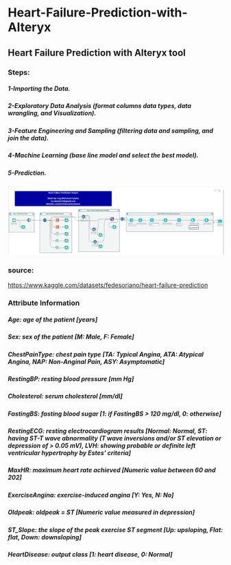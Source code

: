 # Heart-Failure-Prediction-with-Alteryx
## Heart Failure Prediction with Alteryx tool

### Steps:
  ##### 1-Importing the Data.
  ##### 2-Exploratory Data Analysis (format columns data types, data wrangling, and Visualization).
  ##### 3-Feature Engineering and Sampling (filtering data and sampling, and join the data).
  ##### 4-Machine Learning (base line model and select the best model).
  ##### 5-Prediction.

![alt text](https://github.com/Salama1429/Heart-Failure-Prediction-with-Alteryx/blob/15960c21341a21baa360e20b1d21e5acd4cf05ef/flow%20chart.PNG?raw=true)

### source:
https://www.kaggle.com/datasets/fedesoriano/heart-failure-prediction

### Attribute Information
##### Age: age of the patient [years]
##### Sex: sex of the patient [M: Male, F: Female]
##### ChestPainType: chest pain type [TA: Typical Angina, ATA: Atypical Angina, NAP: Non-Anginal Pain, ASY: Asymptomatic]
##### RestingBP: resting blood pressure [mm Hg]
##### Cholesterol: serum cholesterol [mm/dl]
##### FastingBS: fasting blood sugar [1: if FastingBS > 120 mg/dl, 0: otherwise]
##### RestingECG: resting electrocardiogram results [Normal: Normal, ST: having ST-T wave abnormality (T wave inversions and/or ST elevation or depression of > 0.05 mV), LVH: showing probable or definite left ventricular hypertrophy by Estes' criteria]
##### MaxHR: maximum heart rate achieved [Numeric value between 60 and 202]
##### ExerciseAngina: exercise-induced angina [Y: Yes, N: No]
##### Oldpeak: oldpeak = ST [Numeric value measured in depression]
##### ST_Slope: the slope of the peak exercise ST segment [Up: upsloping, Flat: flat, Down: downsloping]
##### HeartDisease: output class [1: heart disease, 0: Normal]
